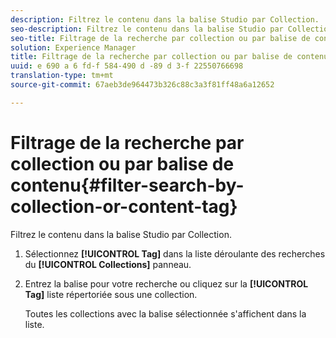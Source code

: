 ```yaml
---
description: Filtrez le contenu dans la balise Studio par Collection.
seo-description: Filtrez le contenu dans la balise Studio par Collection.
seo-title: Filtrage de la recherche par collection ou par balise de contenu
solution: Experience Manager
title: Filtrage de la recherche par collection ou par balise de contenu
uuid: e 690 a 6 fd-f 584-490 d -89 d 3-f 22550766698
translation-type: tm+mt
source-git-commit: 67aeb3de964473b326c88c3a3f81ff48a6a12652

---
```



# Filtrage de la recherche par collection ou par balise de contenu{#filter-search-by-collection-or-content-tag}

Filtrez le contenu dans la balise Studio par Collection.

1. Sélectionnez **[!UICONTROL Tag]** dans la liste déroulante des recherches du **[!UICONTROL Collections]** panneau.
1. Entrez la balise pour votre recherche ou cliquez sur la **[!UICONTROL Tag]** liste répertoriée sous une collection.

   Toutes les collections avec la balise sélectionnée s'affichent dans la liste.